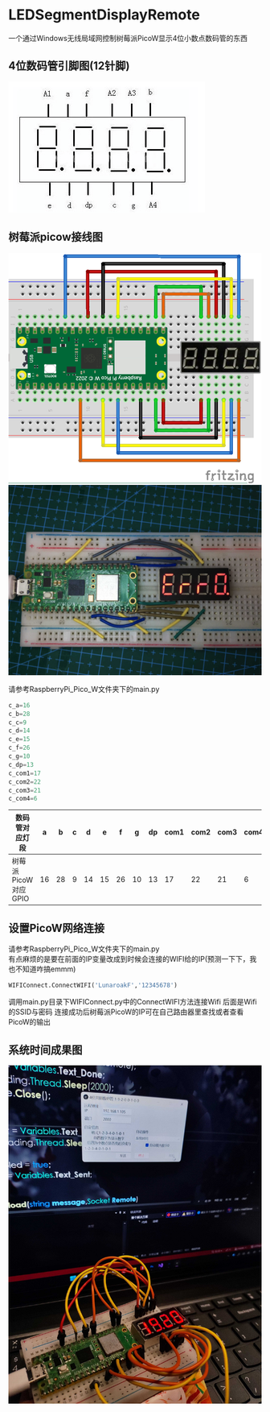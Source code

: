 # LEDSegmentDisplayRemote
一个通过Windows无线局域网控制树莓派PicoW显示4位小数点数码管的东西

## 4位数码管引脚图(12针脚)  
![Image text](https://github.com/LunaroakF/LEDSegmentDisplayRemote/blob/master/pic1.png)  

## 树莓派picow接线图
![Image text](https://github.com/LunaroakF/LEDSegmentDisplayRemote/blob/master/RaspberryPi_Pico_W/pic.png)  
![Image text](https://github.com/LunaroakF/LEDSegmentDisplayRemote/blob/master/pic2.jpg)  

请参考RaspberryPi_Pico_W文件夹下的main.py  
```Python
c_a=16
c_b=28
c_c=9
c_d=14
c_e=15
c_f=26
c_g=10
c_dp=13
c_com1=17
c_com2=22
c_com3=21
c_com4=6
```
|数码管对应灯段|a|b|c|d|e|f|g|dp|com1|com2|com3|com4|
|--|--|--|--|--|--|--|--|--|--|--|--|--|
|树莓派PicoW对应GPIO|16|28|9|14|15|26|10|13|17|22|21|6|

## 设置PicoW网络连接  
请参考RaspberryPi_Pico_W文件夹下的main.py  
有点麻烦的是要在前面的IP变量改成到时候会连接的WIFI给的IP(预测一下下，我也不知道咋搞emmm)
```Python
WIFIConnect.ConnectWIFI('LunaroakF','12345678')
```
调用main.py目录下WIFIConnect.py中的ConnectWIFI方法连接Wifi 后面是Wifi的SSID与密码
连接成功后树莓派PicoW的IP可在自己路由器里查找或者查看PicoW的输出

## 系统时间成果图
![Image text](https://github.com/LunaroakF/LEDSegmentDisplayRemote/blob/master/pic3.jpg)  

